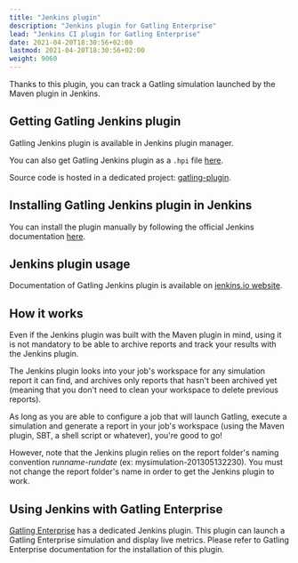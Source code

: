 ```yaml
---
title: "Jenkins plugin"
description: "Jenkins plugin for Gatling Enterprise"
lead: "Jenkins CI plugin for Gatling Enterprise"
date: 2021-04-20T18:30:56+02:00
lastmod: 2021-04-20T18:30:56+02:00
weight: 9060
---
```


Thanks to this plugin, you can track a Gatling simulation launched by the Maven plugin in Jenkins.

## Getting Gatling Jenkins plugin

Gatling Jenkins plugin is available in Jenkins plugin manager.

You can also get Gatling Jenkins plugin as a `.hpi` file [here](http://repo.jenkins-ci.org/releases/org/jenkins-ci/plugins/gatling).

Source code is hosted in a dedicated project: [gatling-plugin](https://github.com/jenkinsci/gatling-plugin).

## Installing Gatling Jenkins plugin in Jenkins

You can install the plugin manually by following the official Jenkins documentation [here](https://jenkins.io/doc/book/managing/plugins/#installing-a-plugin).

## Jenkins plugin usage

Documentation of Gatling Jenkins plugin is available on [jenkins.io website](https://plugins.jenkins.io/gatling).

## How it works

Even if the Jenkins plugin was built with the Maven plugin in mind, using it is not mandatory to be able to archive reports and track your results with the Jenkins plugin.

The Jenkins plugin looks into your job's workspace for any simulation report it can find, and archives only reports that hasn't been archived yet (meaning that you don't need to clean your workspace to delete previous reports).

As long as you are able to configure a job that will launch Gatling, execute a simulation and generate a report in your job's workspace (using the Maven plugin, SBT, a shell script or whatever), you're good to go!

However, note that the Jenkins plugin relies on the report folder's naming convention *runname-rundate* (ex: mysimulation-201305132230). You must not change the report folder's name in order to get the Jenkins plugin to work.

## Using Jenkins with Gatling Enterprise

[Gatling Enterprise](/enterprise/) has a dedicated Jenkins plugin. This plugin can launch a Gatling Enterprise simulation and display live metrics. Please refer to Gatling Enterprise documentation for the installation of this plugin.
